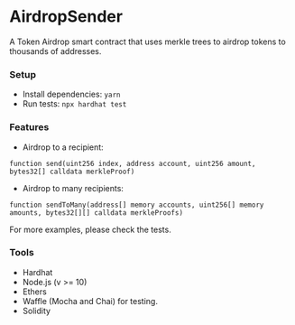# AirdropSender
A  Token Airdrop smart contract that uses merkle trees to airdrop tokens to thousands of addresses.

### Setup
* Install dependencies: `yarn`
* Run tests: `npx hardhat test`


### Features
* Airdrop to a recipient: 
```solidity
function send(uint256 index, address account, uint256 amount, bytes32[] calldata merkleProof)
```

* Airdrop to many recipients:
```solidity
function sendToMany(address[] memory accounts, uint256[] memory amounts, bytes32[][] calldata merkleProofs)
```

For more examples, please check the tests.

### Tools
- Hardhat
- Node.js (v >= 10)
- Ethers 
- Waffle (Mocha and Chai) for testing.
- Solidity
